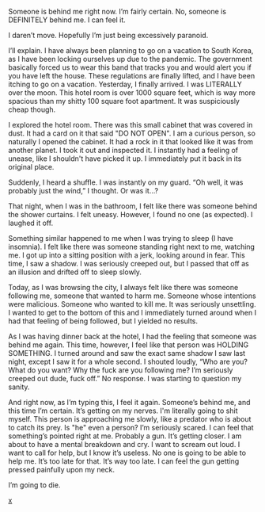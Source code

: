 Someone is behind me right now. I’m fairly certain. No, someone is DEFINITELY behind me. I can feel it.

I daren’t move. Hopefully I’m just being excessively paranoid.

I’ll explain. I have always been planning to go on a vacation to South Korea, as I have been locking ourselves up due to the pandemic. The government basically forced us to wear this band that tracks you and would alert you if you have left the house. These regulations are finally lifted, and I have been itching to go on a vacation. Yesterday, I finally arrived. I was LITERALLY over the moon. This hotel room is over 1000 square feet, which is way more spacious than my shitty 100 square foot apartment. It was suspiciously cheap though.

I explored the hotel room. There was this small cabinet that was covered in dust. It had a card on it that said "DO NOT OPEN". I am a curious person, so naturally I opened the cabinet. It had a rock in it that looked like it was from another planet. I took it out and inspected it. I instantly had a feeling of unease, like I shouldn't have picked it up. I immediately put it back in its original place.

Suddenly, I heard a shuffle. I was instantly on my guard. “Oh well, it was probably just the wind,” I thought. Or was it…?

That night, when I was in the bathroom, I felt like there was someone behind the shower curtains. I felt uneasy. However, I found no one (as expected). I laughed it off.

Something similar happened to me when I was trying to sleep (I have insomnia). I felt like there was someone standing right next to me, watching me. I got up into a sitting position with a jerk, looking around in fear. This time, I saw a shadow. I was seriously creeped out, but I passed that off as an illusion and drifted off to sleep slowly.

Today, as I was browsing the city, I always felt like there was someone following me, someone that wanted to harm me. Someone whose intentions were malicious. Someone who wanted to kill me. It was seriously unsettling. I wanted to get to the bottom of this and I immediately turned around when I had that feeling of being followed, but I yielded no results.

As I was having dinner back at the hotel, I had the feeling that someone was behind me again. This time, however, I feel like that person was HOLDING SOMETHING. I turned around and saw the exact same shadow I saw last night, except I saw it for a whole second. I shouted loudly, “Who are you? What do you want? Why the fuck are you following me? I’m seriously creeped out dude, fuck off.” No response. I was starting to question my sanity.

And right now, as I’m typing this, I feel it again. Someone’s behind me, and this time I’m certain. It’s getting on my nerves. I'm literally going to shit myself. This person is approaching me slowly, like a predator who is about to catch its prey. Is "he" even a person? I’m seriously scared. I can feel that something’s pointed right at me. Probably a gun. It’s getting closer. I am about to have a mental breakdown and cry. I want to scream out loud. I want to call for help, but I know it’s useless. No one is going to be able to help me. It’s too late for that. It’s way too late. I can feel the gun getting pressed painfully upon my neck.

I’m going to die.

[x](https://www.reddit.com/r/someoneisbehindme/comments/13ew9l4/second_storys_out_and_its_based_on_an_experience/)